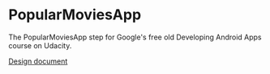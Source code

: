 # PopularMoviesApp
The PopularMoviesApp step for Google's free old Developing Android Apps course on Udacity.

[Design document](https://docs.google.com/document/d/1ZlN1fUsCSKuInLECcJkslIqvpKlP7jWL2TP9m6UiA6I/pub?embedded=true)
